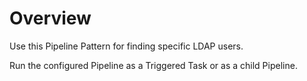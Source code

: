 # Overview

Use this Pipeline Pattern for finding specific LDAP users.&#x20;

Run the configured Pipeline as a Triggered Task or as a child Pipeline.
